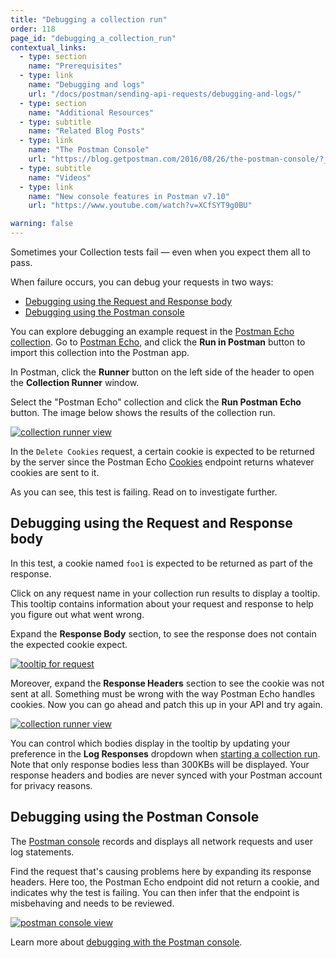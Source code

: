 ```yaml
---
title: "Debugging a collection run"
order: 118
page_id: "debugging_a_collection_run"
contextual_links:
  - type: section
    name: "Prerequisites"
  - type: link
    name: "Debugging and logs"
    url: "/docs/postman/sending-api-requests/debugging-and-logs/"
  - type: section
    name: "Additional Resources"
  - type: subtitle
    name: "Related Blog Posts"
  - type: link
    name: "The Postman Console"
    url: "https://blog.getpostman.com/2016/08/26/the-postman-console/?_ga=2.234489944.754547870.1571851340-1454169035.1570491567"
  - type: subtitle
    name: "Videos"
  - type: link
    name: "New console features in Postman v7.10"
    url: "https://www.youtube.com/watch?v=XCfSYT9g0BU"

warning: false
---
```


Sometimes your Collection tests fail — even when you expect them all to pass.

When failure occurs, you can debug your requests in two ways:

- [Debugging using the Request and Response body](#debugging-using-the-request-and-response-body)
- [Debugging using the Postman console](#debugging-using-the-postman-console)

You can explore debugging an example request in the [Postman Echo collection](https://docs.postman-echo.com/). Go to [Postman Echo](https://docs.postman-echo.com/), and click the **Run in Postman** button to import this collection into the Postman app.

In Postman, click the **Runner** button on the left side of the header to open the **Collection Runner** window.

Select the "Postman Echo" collection and click the **Run Postman Echo** button. The image below shows the results of the collection run.

[![collection runner view](https://assets.postman.com/postman-docs/58531976.png)](https://assets.postman.com/postman-docs/58531976.png)

In the `Delete Cookies` request, a certain cookie is expected to be returned by the server since the Postman Echo [Cookies](https://docs.postman-echo.com/#37368024-f6a8-0f70-85fc-7e876cde9e33) endpoint returns whatever cookies are sent to it.

As you can see, this test is failing. Read on to investigate further.

## Debugging using the Request and Response body

In this test, a cookie named `foo1` is expected to be returned as part of the response.

Click on any request name in your collection run results to display a tooltip. This tooltip contains information about your request and response to help you figure out what went wrong.

Expand the **Response Body** section, to see the response does not contain the expected cookie expect.

[![tooltip for request](https://assets.postman.com/postman-docs/58532000.png)](https://assets.postman.com/postman-docs/58532000.png)

Moreover, expand the **Response Headers** section to see the cookie was not sent at all. Something must be wrong with the way Postman Echo handles cookies. Now you can go ahead and patch this up in your API and try again.

[![collection runner view](https://assets.postman.com/postman-docs/58532254.png)](https://assets.postman.com/postman-docs/58532254.png)

You can control which bodies display in the tooltip by updating your preference in the **Log Responses** dropdown when [starting a collection run](/docs/postman/collection-runs/starting-a-collection-run/). Note that only response bodies less than 300KBs will be displayed. Your response headers and bodies are never synced with your Postman account for privacy reasons.

## Debugging using the Postman Console

The [Postman console](/docs/postman/sending-api-requests/debugging-and-logs/) records and displays all network requests and user log statements.

Find the request that's causing problems here by expanding its response headers. Here too, the Postman Echo endpoint did not return a cookie, and indicates why the test is failing. You can then infer that the endpoint is misbehaving and needs to be reviewed.

[![postman console view](https://assets.postman.com/postman-docs/58532402.png)](https://assets.postman.com/postman-docs/58532402.png)

Learn more about [debugging with the Postman console](/docs/postman/sending-api-requests/debugging-and-logs/).
